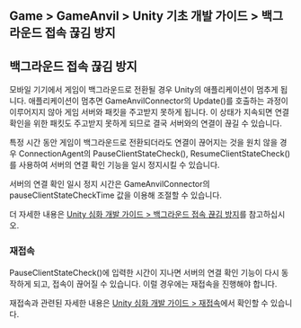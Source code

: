## Game > GameAnvil > Unity 기초 개발 가이드 > 백그라운드 접속 끊김 방지

## 백그라운드 접속 끊김 방지

모바일 기기에서 게임이 백그라운드로 전환될 경우 Unity의 애플리케이션이 멈추게 됩니다. 애플리케이션이 멈추면 GameAnvilConnector의 Update()를 호출하는 과정이 이루어지지 않아 게임 서버와 패킷을 주고받지 못하게 됩니다. 이 상태가 지속되면 연결 확인을 위한 패킷도 주고받지 못하게 되므로 결국 서버와의 연결이 끊길 수 있습니다.

특정 시간 동안 게임이 백그라운드로 전환되더라도 연결이 끊어지는 것을 원치 않을 경우 ConnectionAgent의 PauseClientStateCheck(), ResumeClientStateCheck()를 사용하여 서버의 연결 확인 기능을 일시 정지시킬 수 있습니다.

서버의 연결 확인 일시 정지 시간은 GameAnvilConnector의 pauseClientStateCheckTime 값을 이용해 조절할 수 있습니다.

더 자세한 내용은 [Unity 심화 개발 가이드 > 백그라운드 접속 끊김 방지](../unity-advanced/unity-advanced-06-pause)를 참고하십시오.

### 재접속

PauseClientStateCheck()에 입력한 시간이 지나면 서버의 연결 확인 기능이 다시 동작하게 되고, 접속이 끊어질 수 있습니다. 이럴 경우에는 재접속을 진행해야 합니다.

재접속과 관련된 자세한 내용은 [Unity 심화 개발 가이드 > 재접속](../unity-advanced/unity-advanced-07-reconnect.md)에서 확인할 수 있습니다.